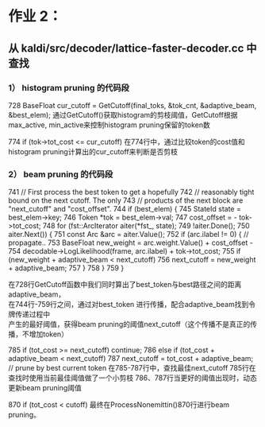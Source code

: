 # 作业 2：

## 从 kaldi/src/decoder/lattice-faster-decoder.cc 中查找

### 1） histogram pruning 的代码段
 728   BaseFloat cur_cutoff = GetCutoff(final_toks, &tok_cnt, &adaptive_beam, &best_elem);
 通过GetCutoff()获取histogram的剪枝阈值，GetCutoff根据max_active, min_active来控制histogram pruning保留的token数

 774     if (tok->tot_cost <= cur_cutoff)
 在774行中，通过比较token的cost值和histogram pruning计算出的cur_cutoff来判断是否剪枝
 
### 2） beam pruning 的代码段
 741   // First process the best token to get a hopefully
 742   // reasonably tight bound on the next cutoff.  The only
 743   // products of the next block are "next_cutoff" and "cost_offset".
 744   if (best_elem) {
 745     StateId state = best_elem->key;
 746     Token *tok = best_elem->val;
 747     cost_offset = - tok->tot_cost;
 748     for (fst::ArcIterator<FST> aiter(*fst_, state);
 749          !aiter.Done();
 750          aiter.Next()) {
 751       const Arc &arc = aiter.Value();
 752       if (arc.ilabel != 0) {  // propagate..
 753         BaseFloat new_weight = arc.weight.Value() + cost_offset -
 754             decodable->LogLikelihood(frame, arc.ilabel) + tok->tot_cost;
 755         if (new_weight + adaptive_beam < next_cutoff)
 756           next_cutoff = new_weight + adaptive_beam;
 757       }
 758     }
 759   }
 
 在728行GetCutoff函数中我们同时算出了best_token与best路径之间的距离adaptive_beam，  
 在744行-759行之间，通过对best_token  进行传播，配合adaptive_beam找到令牌传递过程中  
 产生的最好阈值，获得beam pruning的阈值next_cutoff（这个传播不是真正的传播，不增加token）
 
 785           if (tot_cost >= next_cutoff) continue;
 786           else if (tot_cost + adaptive_beam < next_cutoff)
 787             next_cutoff = tot_cost + adaptive_beam; // prune by best current token
 在785-787行中，查找最佳next_cutoff
 785行在查找时使用当前最佳阈值做了一个小剪枝
 786、787行当更好的阈值出现时，动态更新beam pruning阈值
 
 870         if (tot_cost < cutoff) 
 最终在ProcessNonemittin()870行进行beam pruning。
 